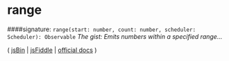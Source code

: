 # range

####signature: `range(start: number, count: number, scheduler: Scheduler): Observable`
*The gist: Emits numbers within a specified range...*

( [jsBin]() | [jsFiddle]() | [official docs](http://reactivex.io/rxjs/class/es6/Observable.js~Observable.html#static-method-range) )
